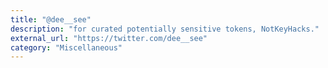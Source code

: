 ```yaml
---
title: "@dee__see"
description: "for curated potentially sensitive tokens, NotKeyHacks."
external_url: "https://twitter.com/dee__see"
category: "Miscellaneous"
---
```


